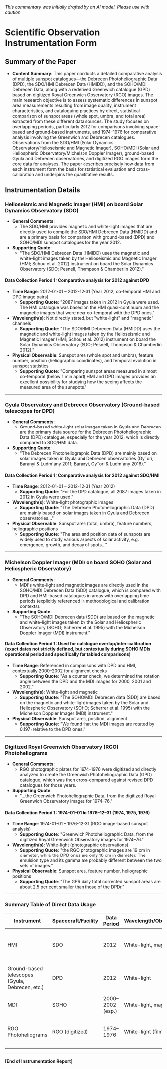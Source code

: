_This commentary was initially drafted by an AI model. Please use with caution_

# Scientific Observation Instrumentation Form

## Summary of the Paper
- **Content Summary**: This paper conducts a detailed comparative analysis of multiple sunspot catalogues—the Debrecen Photoheliographic Data (DPD), the SDO/HMI Debrecen Data (HMIDD), and the SOHO/MDI Debrecen Data, along with a rederived Greenwich catalogue (GPD) based on digitized Royal Greenwich Observatory (RGO) images. The main research objective is to assess systematic differences in sunspot area measurements resulting from image quality, instrument characteristics, and cataloguing practices by direct, statistical comparison of sunspot areas (whole spot, umbra, and total area) extracted from these different data sources. The study focuses on overlapping periods, particularly 2012 for comparisons involving space-based and ground-based instruments, and 1974–1976 for comparative analysis involving the Greenwich and Debrecen catalogues. Observations from the SDO/HMI (Solar Dynamics Observatory/Helioseismic and Magnetic Imager), SOHO/MDI (Solar and Heliospheric Observatory/Michelson Doppler Imager), ground-based Gyula and Debrecen observatories, and digitized RGO images form the core data for analyses. The paper describes precisely how data from each instrument form the basis for statistical evaluation and cross-calibration and underpins the quantitative results.

## Instrumentation Details

### Helioseismic and Magnetic Imager (HMI) on board Solar Dynamics Observatory (SDO)
- **General Comments**:
  - The SDO/HMI provides magnetic and white-light images that are directly used to compile the SDO/HMI Debrecen Data (HMIDD) and are a primary basis for comparison with ground-based (DPD) and SOHO/MDI sunspot catalogues for the year 2012.
- **Supporting Quote**: 
  - "The SDO/HMI Debrecen Data (HMIDD) uses the magnetic and white-light images taken by the Helioseismic and Magnetic Imager (HMI; Schou et al. 2012) instrument on board the Solar Dynamics Observatory (SDO; Pesnell, Thompson & Chamberlin 2012)."

#### Data Collection Period 1: Comparative analysis for 2012 against DPD
- **Time Range**: 2012-01-01 – 2012-12-31 (Year 2012; co-temporal HMI and DPD image pairs)
  - **Supporting Quote**: "2087 images taken in 2012 in Gyula were used. The HMI catalogue was based on the HMI quasi-continuum and the magnetic images that were near co-temporal with the DPD ones."
- **Wavelength(s)**: Not directly stated, but "white-light" and "magnetic" channels
  - **Supporting Quote**: "The SDO/HMI Debrecen Data (HMIDD) uses the magnetic and white-light images taken by the Helioseismic and Magnetic Imager (HMI; Schou et al. 2012) instrument on board the Solar Dynamics Observatory (SDO; Pesnell, Thompson & Chamberlin 2012)."
- **Physical Observable**: Sunspot area (whole spot and umbra), feature number, position (heliographic coordinates), and temporal evolution in sunspot statistics
  - **Supporting Quote**: "Comparing sunspot areas measured in almost co-temporal (below 1 min apart) HMI and DPD images provides an excellent possibility for studying how the seeing affects the measured area of the sunspots."

---

### Gyula Observatory and Debrecen Observatory (Ground-based telescopes for DPD)
- **General Comments**:
  - Ground-based white-light solar images taken in Gyula and Debrecen are the primary data source for the Debrecen Photoheliographic Data (DPD) catalogue, especially for the year 2012, which is directly compared to SDO/HMI data.
- **Supporting Quote**:
  - "The Debrecen Photoheliographic Data (DPD) are mainly based on solar images taken in Gyula and Debrecen observatories (Gy˝ori, Baranyi & Ludm´any 2011; Baranyi, Gy˝ori & Ludm´any 2016)."

#### Data Collection Period 1: Comparative analysis for 2012 against SDO/HMI
- **Time Range**: 2012-01-01 – 2012-12-31 (Year 2012)
  - **Supporting Quote**: "For the DPD catalogue, all 2087 images taken in 2012 in Gyula were used."
- **Wavelength(s)**: White-light photographic images
  - **Supporting Quote**: "The Debrecen Photoheliographic Data (DPD) are mainly based on solar images taken in Gyula and Debrecen observatories..."
- **Physical Observable**: Sunspot area (total, umbra), feature numbers, heliographic positions
  - **Supporting Quote**: "The area and position data of sunspots are widely used to study various aspects of solar activity, e.g. emergence, growth, and decay of spots..."

---

### Michelson Doppler Imager (MDI) on board SOHO (Solar and Heliospheric Observatory)
- **General Comments**:
  - MDI's white-light and magnetic images are directly used in the SOHO/MDI Debrecen Data (SDD) catalogue, which is compared with DPD and HMI-based catalogues in areas with overlapping time periods (explicitly referenced in methodological and calibration contexts).
- **Supporting Quote**:
  - "The SOHO/MDI Debrecen data (SDD) are based on the magnetic and white-light images taken by the Solar and Heliospheric Observatory (SOHO; Scherrer et al. 1995) with the Michelson Doppler Imager (MDI) instrument."

#### Data Collection Period 1: Used for catalogue overlap/inter-calibration (exact dates not strictly defined, but contextually during SOHO MDIs operational period and specifically for tabled comparisons)
- **Time Range**: Referenced in comparisons with DPD and HMI, contextually 2000–2002 for alignment checks
  - **Supporting Quote**: "As a counter check, we determined the rotation angle between the DPD and the MDI images for 2000, 2001 and 2002."
- **Wavelength(s)**: White-light and magnetic
  - **Supporting Quote**: "The SOHO/MDI Debrecen data (SDD) are based on the magnetic and white-light images taken by the Solar and Heliospheric Observatory (SOHO; Scherrer et al. 1995) with the Michelson Doppler Imager (MDI) instrument."
- **Physical Observable**: Sunspot area, position, alignment
  - **Supporting Quote**: "We found that the MDI images are rotated by 0.197◦relative to the DPD ones."

---

### Digitized Royal Greenwich Observatory (RGO) Photoheliograms
- **General Comments**:
  - RGO photographic plates for 1974–1976 were digitized and directly analyzed to create the Greenwich Photoheliographic Data (GPD) catalogue, which was then cross-compared against revised DPD catalogues for those years.
- **Supporting Quote**:
  - "...the Greenwich Photoheliographic Data, from the digitized Royal Greenwich Observatory images for 1974–76."

#### Data Collection Period 1: 1974–01–01 to 1976–12–31 (1974, 1975, 1976)
- **Time Range**: 1974-01-01 – 1976-12-31 (RGO image-based sunspot analysis)
  - **Supporting Quote**: "Greenwich Photoheliographic Data, from the digitized Royal Greenwich Observatory images for 1974–76."
- **Wavelength(s)**: White-light (photographic observations)
  - **Supporting Quote**: "the RGO photographic images are 19 cm in diameter, while the DPD ones are only 10 cm in diameter. The emulsion type and its gamma are probably different between the two sets of images."
- **Physical Observable**: Sunspot area, feature number, heliographic positions
  - **Supporting Quote**: "The GPR daily total corrected sunspot areas are about 2.5 per cent smaller than those of the DPDr."

---

### Summary Table of Direct Data Usage

| Instrument                    | Spacecraft/Facility          | Data Period         | Wavelength/Observables    | Role in Paper                                                       |
|-------------------------------|------------------------------|---------------------|---------------------------|---------------------------------------------------------------------|
| HMI                           | SDO                          | 2012                | White-light, magnetic     | Direct basis of HMIDD; direct sunspot area and coordinate analysis  |
| Ground-based telescopes (Gyula, Debrecen, etc.) | DPD                 | 2012                | White-light               | Direct images for DPD; cross-compared with HMI                     |
| MDI                           | SOHO                         | 2000–2002 (esp.)    | White-light, magnetic     | Alignment/area cross-checks with DPD, HMI                           |
| RGO Photoheliograms           | RGO (digitized)              | 1974–1976           | White-light (film plates) | Direct GPD catalogue creation and comparison with DPD               |

---

**[End of Instrumentation Report]**
